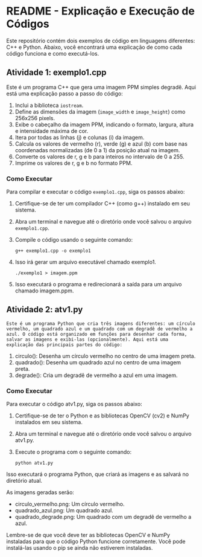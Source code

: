 # README - Explicação e Execução de Códigos

Este repositório contém dois exemplos de código em linguagens diferentes: C++ e Python. Abaixo, você encontrará uma explicação de como cada código funciona e como executá-los.

## Atividade 1: exemplo1.cpp

Este é um programa C++ que gera uma imagem PPM simples degradê. Aqui está uma explicação passo a passo do código:

1. Inclui a biblioteca `iostream`.
2. Define as dimensões da imagem (`image_width` e `image_height`) como 256x256 pixels.
3. Exibe o cabeçalho da imagem PPM, indicando o formato, largura, altura e intensidade máxima de cor.
4. Itera por todas as linhas (j) e colunas (i) da imagem.
5. Calcula os valores de vermelho (r), verde (g) e azul (b) com base nas coordenadas normalizadas (de 0 a 1) da posição atual na imagem.
6. Converte os valores de r, g e b para inteiros no intervalo de 0 a 255.
7. Imprime os valores de r, g e b no formato PPM.

### Como Executar

Para compilar e executar o código `exemplo1.cpp`, siga os passos abaixo:

1. Certifique-se de ter um compilador C++ (como g++) instalado em seu sistema.
2. Abra um terminal e navegue até o diretório onde você salvou o arquivo `exemplo1.cpp`.
3. Compile o código usando o seguinte comando:

   ```shell
   g++ exemplo1.cpp -o exemplo1

4. Isso irá gerar um arquivo executável chamado exemplo1.

    ```shell
   ./exemplo1 > imagem.ppm

5. Isso executará o programa e redirecionará a saída para um arquivo chamado imagem.ppm.


## Atividade 2: atv1.py
    Este é um programa Python que cria três imagens diferentes: um círculo vermelho, um quadrado azul e um quadrado com um degradê de vermelho a azul. O código está organizado em funções para desenhar cada forma, salvar as imagens e exibi-las (opcionalmente). Aqui está uma explicação das principais partes do código:

1. circulo(): Desenha um círculo vermelho no centro de uma imagem preta.
2. quadrado(): Desenha um quadrado azul no centro de uma imagem preta.
3. degrade(): Cria um degradê de vermelho a azul em uma imagem.

### Como Executar
Para executar o código atv1.py, siga os passos abaixo:

1. Certifique-se de ter o Python e as bibliotecas OpenCV (cv2) e NumPy instalados em seu sistema.

2. Abra um terminal e navegue até o diretório onde você salvou o arquivo atv1.py.

3. Execute o programa com o seguinte comando:

    ```shell
    python atv1.py

Isso executará o programa Python, que criará as imagens e as salvará no diretório atual.

As imagens geradas serão:

* circulo_vermelho.png: Um círculo vermelho.
* quadrado_azul.png: Um quadrado azul.
* quadrado_degrade.png: Um quadrado com um degradê de vermelho a azul.

Lembre-se de que você deve ter as bibliotecas OpenCV e NumPy instaladas para que o código Python funcione corretamente. Você pode instalá-las usando o pip se ainda não estiverem instaladas.